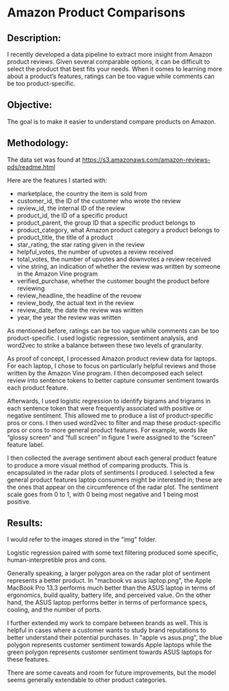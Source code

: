# Amazon Product Comparisons

## Description: 
I recently developed a data pipeline to extract more insight from Amazon product reviews. Given several comparable options, it can be difficult to select the product that best fits your needs. When it comes to learning more about a product’s features, ratings can be too vague while comments can be too product-specific. 

## Objective: 
The goal is to make it easier to understand compare products on Amazon.

## Methodology: 
The data set was found at https://s3.amazonaws.com/amazon-reviews-pds/readme.html

Here are the features I started with:
- marketplace, the country the item is sold from 
- customer_id, the ID of the customer who wrote the review
- review_id, the internal ID of the review
- product_id, the ID of a specific product
- product_parent, the group ID that a specific product belongs to
- product_category, what Amazon product category a product belongs to
- product_title, the title of a product
- star_rating, the star rating given in the review
- helpful_votes, the number of upvotes a review received
- total_votes, the number of upvotes and downvotes a review received
- vine string, an indication of whether the review was written by someone in the Amazon Vine program
- verified_purchase, whether the customer bought the product before reviewing
- review_headline, the headline of the revoew
- review_body, the actual text in the review 
- review_date, the date the review was written
- year, the year the review was written

As mentioned before, ratings can be too vague while comments can be too product-specific. I used logistic regression, sentiment analysis, and word2vec to strike a balance between these two levels of granularity. 

As proof of concept, I processed Amazon product review data for laptops. For each laptop, I chose to focus on particularly helpful reviews and those written by the Amazon Vine program. I then decomposed each select review into sentence tokens to better capture consumer sentiment towards each product feature. 

Afterwards, I used logistic regression to identify bigrams and trigrams in each sentence token that were frequently associated with positive or negative sentiment. This allowed me to produce a list of product-specific pros or cons. I then used word2vec to filter and map these product-specific pros or cons to more general product features. For example, words like “glossy screen” and “full screen” in figure 1 were assigned to the “screen” feature label. 

I then collected the average sentiment about each general product feature to produce a more visual method of comparing products. This is encapsulated in the radar plots of sentiments I produced. I selected a few general product features laptop consumers might be interested in; these are the ones that appear on the circumference of the radar plot. The sentiment scale goes from 0 to 1, with 0 being most negative and 1 being most positive. 


## Results: <br>
I would refer to the images stored in the "img" folder.

Logistic regression paired with some text filtering produced some specific, human-interpretible pros and cons.

Generally speaking, a larger polygon area on the radar plot of sentiment represents a better product. In "macbook vs asus laptop.png", the Apple MacBook Pro 13.3 performs much better than the ASUS laptop in terms of ergonomics, build quality, battery life, and perceived value. On the other hand, the ASUS laptop performs better in terms of performance specs, cooling, and the number of ports.  

I further extended my work to compare between brands as well. This is helpful in cases where a customer wants to study brand reputations to better understand their potential purchases. In "apple vs asus.png", the blue polygon represents customer sentiment towards Apple laptops while the green polygon represents customer sentiment towards ASUS laptops for these features.

There are some caveats and room for future improvements, but the model seems generally extendable to other product categories.
